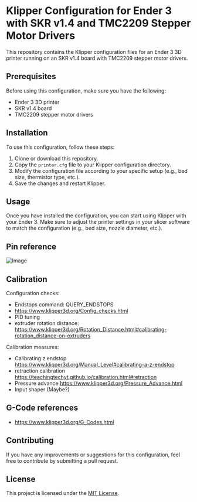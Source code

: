 # Klipper Configuration for Ender 3 with SKR v1.4 and TMC2209 Stepper Motor Drivers

This repository contains the Klipper configuration files for an Ender 3 3D printer running on an SKR v1.4 board with TMC2209 stepper motor drivers.

## Prerequisites

Before using this configuration, make sure you have the following:

- Ender 3 3D printer
- SKR v1.4 board
- TMC2209 stepper motor drivers

## Installation

To use this configuration, follow these steps:

1. Clone or download this repository.
2. Copy the `printer.cfg` file to your Klipper configuration directory.
3. Modify the configuration file according to your specific setup (e.g., bed size, thermistor type, etc.).
4. Save the changes and restart Klipper.

## Usage

Once you have installed the configuration, you can start using Klipper with your Ender 3. Make sure to adjust the printer settings in your slicer software to match the configuration (e.g., bed size, nozzle diameter, etc.).

## Pin reference

![Image](https://teamgloomy.github.io/images/skr_1.4.png)

## Calibration

Configuration checks:
- Endstops command: QUERY_ENDSTOPS
- <https://www.klipper3d.org/Config_checks.html>
- PID tuning
- extruder rotation distance: <https://www.klipper3d.org/Rotation_Distance.html#calibrating-rotation_distance-on-extruders>

Calibration measures:
- Calibrating z endstop <https://www.klipper3d.org/Manual_Level#calibrating-a-z-endstop>
- retraction calibration <https://teachingtechyt.github.io/calibration.html#retraction>
- Pressure advance <https://www.klipper3d.org/Pressure_Advance.html>
- Input shaper (Maybe?)

## G-Code references

* <https://www.klipper3d.org/G-Codes.html>

## Contributing

If you have any improvements or suggestions for this configuration, feel free to contribute by submitting a pull request.

## License

This project is licensed under the [MIT License](LICENSE).
